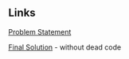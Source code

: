 ## Links
[Problem Statement](https://atcoder.jp/contests/ahc040)

[Final Solution](https://github.com/FakePsyho/cpcontests/blob/master/atcoder/ahc040/main.cpp) - without dead code

